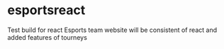 # esportsreact
Test build for react Esports team website will be consistent of react and added features of tourneys
